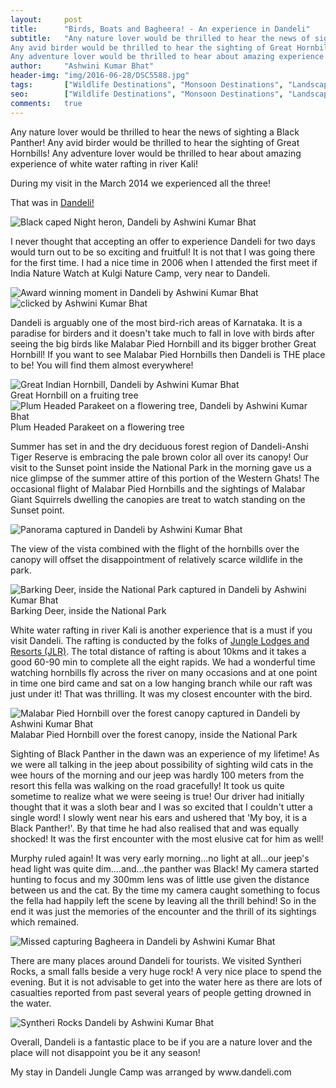 ```yaml
---
layout:     post
title:      "Birds, Boats and Bagheera! - An experience in Dandeli"
subtitle:   "Any nature lover would be thrilled to hear the news of sighting a Black Panther!
Any avid birder would be thrilled to hear the sighting of Great Hornbills!
Any adventure lover would be thrilled to hear about amazing experience of white water rafting in river Kali!"
author:     "Ashwini Kumar Bhat"
header-img: "img/2016-06-28/DSC5588.jpg"
tags:       ["Wildlife Destinations", "Monsoon Destinations", "Landscape Destinations", "Birding Destinations", "Bagheera"]
seo: 		["Wildlife Destinations", "Monsoon Destinations", "Landscape Destinations", "Birding Destinations"]
comments:   true
---
```



<p>
Any nature lover would be thrilled to hear the news of sighting a Black Panther!
Any avid birder would be thrilled to hear the sighting of Great Hornbills!
Any adventure lover would be thrilled to hear about amazing experience of white water rafting in river Kali!
</p>

<p>
During my visit in the March 2014 we experienced all the three!
</p>

<p>
That was in <a href="http://www.wilderhood.com/destination/Dandeli" target="_blank">Dandeli!</a>
</p>

<img src="{{ site.baseurl }}/img/2016-06-28/DSC5557.jpg" alt="Black caped Night heron, Dandeli by Ashwini Kumar Bhat">

<p>
I never thought that accepting an offer to experience Dandeli for two days would turn out to be so exciting and fruitful! It is not that I was going there for the first time. I had a nice time in 2006 when I attended the first meet if India Nature Watch at Kulgi Nature Camp, very near to Dandeli.
</p>

<img src="{{ site.baseurl }}/img/2016-06-28/DSC5588.jpg" alt="Award winning moment in Dandeli by Ashwini Kumar Bhat">

<img src="{{ site.baseurl }}/img/2016-06-28/DSC5742.jpg" alt="clicked by Ashwini Kumar Bhat">

<p>
Dandeli is arguably one of the most bird-rich areas of Karnataka. It is a paradise for birders and it doesn't take much to fall in love with birds after seeing the big birds like Malabar Pied Hornbill and its bigger brother Great Hornbill! If you want to see Malabar Pied Hornbills then Dandeli is THE place to be! You will find them almost everywhere!
</p>

<img src="{{ site.baseurl }}/img/2016-06-28/DSC5752_sm.jpg" alt="Great Indian Hornbill, Dandeli by Ashwini Kumar Bhat">

<div class="exif">Great Hornbill on a fruiting tree</div>

<img src="{{ site.baseurl }}/img/2016-06-28/DSC5969.jpg" alt="Plum Headed Parakeet on a flowering tree, Dandeli by Ashwini Kumar Bhat">

<div class="exif">Plum Headed Parakeet on a flowering tree</div>

<p>
Summer has set in and the dry deciduous forest region of Dandeli-Anshi Tiger Reserve is embracing the pale brown color all over its canopy! Our visit to the Sunset point inside the National Park in the morning gave us a nice glimpse of the summer attire of this portion of the Western Ghats! The occasional flight of Malabar Pied Hornbills and the sightings of Malabar Giant Squirrels dwelling the canopies are treat to watch standing on the Sunset point.
</p>

<img src="{{ site.baseurl }}/img/2016-06-28/Untitled_Panorama1.jpg" alt="Panorama captured in Dandeli by Ashwini Kumar Bhat">

<p>
The view of the vista combined with the flight of the hornbills over the canopy will offset the disappointment of relatively scarce wildlife in the park. 
</p>


<img src="{{ site.baseurl }}/img/2016-06-28/DSC5815.jpg" alt="Barking Deer, inside the National Park captured in Dandeli by Ashwini Kumar Bhat">

<div class="exif">Barking Deer, inside the National Park</div>

<p>
White water rafting in river Kali is another experience that is a must if you visit Dandeli. The rafting is conducted by the folks of <a href="http://www.wilderhood.com/accommodationOwner/Jungle%20Lodges%20&%20Resorts" target="_blank">Jungle Lodges and Resorts (JLR)</a>. The total distance of rafting is about 10kms and it takes a good 60-90 min to complete all the eight rapids. We had a wonderful time watching hornbills fly across the river on many occasions and at one point in time one bird came and sat on a low hanging branch while our raft was just under it! That was thrilling. It was my closest encounter with the bird.   
</p>

<img src="{{ site.baseurl }}/img/2016-06-28/DSC5851.jpg" alt="Malabar Pied Hornbill over the forest canopy captured in Dandeli by Ashwini Kumar Bhat">

<div class="exif"> Malabar Pied Hornbill over the forest canopy, inside the National Park</div>

<p>
Sighting of Black Panther in the dawn was an experience of my lifetime! As we were all talking in the jeep about possibility of sighting wild cats in the wee hours of the morning and our jeep was hardly 100 meters from the resort this fella was walking on the road gracefully! It took us quite sometime to realize what we were seeing is true! Our driver had initially thought that it was a sloth bear and I was so excited that I couldn't utter a single word! I slowly went near his ears and ushered that 'My boy, it is a Black Panther!'. By that time he had also realised that and was equally shocked! It was the first encounter with the most elusive cat for him as well!
</p>

<p>
Murphy ruled again! It was very early morning...no light at all...our jeep's head light was quite dim....and...the panther was Black! My camera started hunting to focus and my 300mm lens was of little use given the distance between us and the cat. By the time my camera caught something to focus the fella had happily left the scene by leaving all the thrill behind! So in the end it was just the memories of the encounter and the thrill of its sightings which remained.
</p>

<img src="{{ site.baseurl }}/img/2016-06-28/DSC9211.jpg" alt="Missed capturing Bagheera in Dandeli by Ashwini Kumar Bhat">

<p>
There are many places around Dandeli for tourists. We visited Syntheri Rocks, a small falls beside a very huge rock! A very nice place to spend the evening. But it is not advisable to get into the water here as there are lots of casualties reported from past several years of people getting drowned in the water.
</p>

<img src="{{ site.baseurl }}/img/2016-06-28/DSC9244.jpg" alt="Syntheri Rocks Dandeli by Ashwini Kumar Bhat">

<p>
Overall, Dandeli is a fantastic place to be if you are a nature lover and the place will not disappoint you be it any season!
</p>

<p>
My stay in Dandeli Jungle Camp was arranged by www.dandeli.com
</p>
